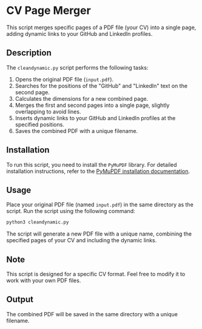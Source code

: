 # CV Page Merger

This script merges specific pages of a PDF file (your CV) into a single page, adding dynamic links to your GitHub and LinkedIn profiles.

## Description

The `cleandynamic.py` script performs the following tasks:

1. Opens the original PDF file (`input.pdf`).
2. Searches for the positions of the "GitHub" and "LinkedIn" text on the second page.
3. Calculates the dimensions for a new combined page.
4. Merges the first and second pages into a single page, slightly overlapping to avoid lines.
5. Inserts dynamic links to your GitHub and LinkedIn profiles at the specified positions.
6. Saves the combined PDF with a unique filename.

## Installation

To run this script, you need to install the `PyMuPDF` library. For detailed installation instructions, refer to the [PyMuPDF installation documentation](https://pymupdf.readthedocs.io/en/latest/installation.html).


## Usage

Place your original PDF file (named `input.pdf`) in the same directory as the script. Run the script using the following command:
```bash
python3 cleandynamic.py
```

The script will generate a new PDF file with a unique name, combining the specified pages of your CV and including the dynamic links.

## Note

This script is designed for a specific CV format. Feel free to modify it to work with your own PDF files.

## Output

The combined PDF will be saved in the same directory with a unique filename.